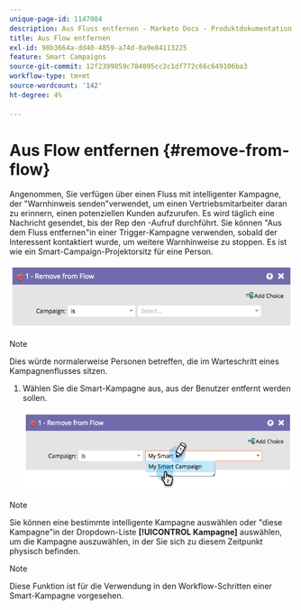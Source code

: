 ```yaml
---
unique-page-id: 1147084
description: Aus Fluss entfernen - Marketo Docs - Produktdokumentation
title: Aus Flow entfernen
exl-id: 98b3664a-dd40-4859-a74d-0a9e84113225
feature: Smart Campaigns
source-git-commit: 12f2399859c784095cc2c1df772c66c649106ba3
workflow-type: tm+mt
source-wordcount: '142'
ht-degree: 4%

---
```


# Aus Flow entfernen {#remove-from-flow}

Angenommen, Sie verfügen über einen Fluss mit intelligenter Kampagne, der &quot;Warnhinweis senden&quot;verwendet, um einen Vertriebsmitarbeiter daran zu erinnern, einen potenziellen Kunden aufzurufen. Es wird täglich eine Nachricht gesendet, bis der Rep den -Aufruf durchführt. Sie können &quot;Aus dem Fluss entfernen&quot;in einer Trigger-Kampagne verwenden, sobald der Interessent kontaktiert wurde, um weitere Warnhinweise zu stoppen. Es ist wie ein Smart-Campaign-Projektorsitz für eine Person.

![](assets/remove-from-flow-1.png)

>[!NOTE]
>
>Dies würde normalerweise Personen betreffen, die im Warteschritt eines Kampagnenflusses sitzen.

1. Wählen Sie die Smart-Kampagne aus, aus der Benutzer entfernt werden sollen.

   ![](assets/remove-from-flow-2.png)

>[!NOTE]
>
>Sie können eine bestimmte intelligente Kampagne auswählen oder &quot;diese Kampagne&quot;in der Dropdown-Liste **[!UICONTROL Kampagne]** auswählen, um die Kampagne auszuwählen, in der Sie sich zu diesem Zeitpunkt physisch befinden.

>[!NOTE]
>
>Diese Funktion ist für die Verwendung in den Workflow-Schritten einer Smart-Kampagne vorgesehen.
